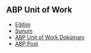 ## ABP Unit of Work

- [Eğitim](https://www.youtube.com/watch?v=MHNemWchSrA&list=PLBEMB-Eql15s3kaMvQ6pIobVk492a7s9j&index=18)
- [Sunum](https://bit.ly/abp-uow)
- [ABP Unit of Work Dokümanı](https://docs.abp.io/en/abp/latest/Unit-Of-Work)
- [ABP Post](https://community.abp.io/videos/abp-unit-of-work-bfjbont0)
